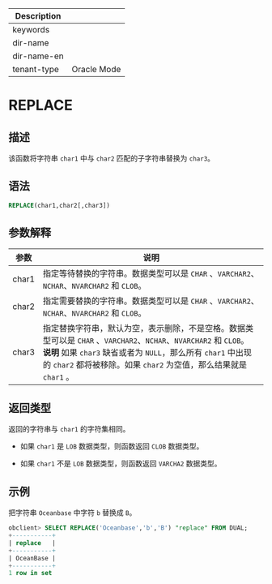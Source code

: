 | Description   |                 |
|---------------|-----------------|
| keywords      |                 |
| dir-name      |                 |
| dir-name-en   |                 |
| tenant-type   | Oracle Mode     |

# REPLACE

## 描述

该函数将字符串 `char1` 中与 `char2` 匹配的子字符串替换为 `char3`。

## 语法

```sql
REPLACE(char1,char2[,char3])
```

## 参数解释

|  参数   |                                                                                                       说明                                                                                                        |
|-------|-----------------------------------------------------------------------------------------------------------------------------------------------------------------------------------------------------------------|
| char1 | 指定等待替换的字符串。数据类型可以是 `CHAR` 、`VARCHAR2`、`NCHAR`、`NVARCHAR2` 和 `CLOB`。                                                                                                                                             |
| char2 | 指定需要替换的字符串。数据类型可以是 `CHAR` 、`VARCHAR2`、`NCHAR`、`NVARCHAR2` 和 `CLOB`。                                                                                                                                             |
| char3 | 指定替换字符串，默认为空，表示删除，不是空格。数据类型可以是 `CHAR` 、`VARCHAR2`、`NCHAR`、`NVARCHAR2` 和 `CLOB`。 <br>**说明**  如果 `char3` 缺省或者为 `NULL`，那么所有 `char1` 中出现的 `char2` 都将被移除。如果 `char2` 为空值，那么结果就是 `char1` 。 |

## 返回类型

返回的字符串与 `char1` 的字符集相同。

* 如果 `char1` 是 `LOB` 数据类型，则函数返回 `CLOB` 数据类型。

* 如果 `char1` 不是 `LOB` 数据类型，则函数返回 `VARCHA2` 数据类型。

## 示例

把字符串 `Oceanbase` 中字符 `b` 替换成 `B`。

```sql
obclient> SELECT REPLACE('Oceanbase','b','B') "replace" FROM DUAL;
+-----------+
| replace   |
+-----------+
| OceanBase |
+-----------+
1 row in set
```
